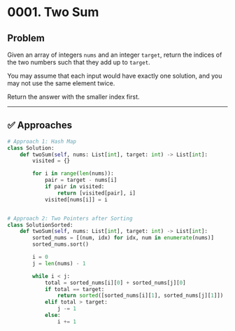 # 0001. Two Sum

## Problem
Given an array of integers `nums` and an integer `target`, return the indices of the two numbers such that they add up to `target`.

You may assume that each input would have exactly one solution, and you may not use the same element twice.

Return the answer with the smaller index first.

---

## ✅ Approaches

```python
# Approach 1: Hash Map
class Solution:
    def twoSum(self, nums: List[int], target: int) -> List[int]:
        visited = {}

        for i in range(len(nums)):
            pair = target - nums[i]
            if pair in visited:
                return [visited[pair], i]
            visited[nums[i]] = i


# Approach 2: Two Pointers after Sorting
class SolutionSorted:
    def twoSum(self, nums: List[int], target: int) -> List[int]:
        sorted_nums = [(num, idx) for idx, num in enumerate(nums)]
        sorted_nums.sort()

        i = 0
        j = len(nums) - 1

        while i < j:
            total = sorted_nums[i][0] + sorted_nums[j][0]
            if total == target:
                return sorted([sorted_nums[i][1], sorted_nums[j][1]])
            elif total > target:
                j -= 1
            else:
                i += 1
